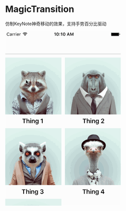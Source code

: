 # MagicTransition

仿制KeyNote神奇移动的效果，支持手势百分比驱动

![demo](https://github.com/linushao/MagicTransition/blob/master/01.gif)
